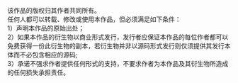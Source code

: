 该作品的版权归其作者共同所有。  
任何人都可以转载、修改或使用本作品，但必须满足如下条件：  
1）声明本作品的原始出处；  
2）如果本作品的衍生物以商业形式发行，发行者应保证本作品的每位作者都可以免费获得一份此衍生物的副本，若衍生物并非以源码形式发行则仅须提供其发行本体而不必包含相应的源码;  
3）承诺不强求作者提供任何形式的支持，不要求作者为本作品及其衍生物所造成的任何损失承担责任。